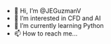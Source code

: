 - 👋 Hi, I’m @JEGuzmanV
- 👀 I’m interested in CFD and AI
- 🌱 I’m currently learning Python
- 📫 How to reach me...

<!---
JEGuzmanV/JEGuzmanV is a ✨ special ✨ repository because its `README.md` (this file) appears on your GitHub profile.
You can click the Preview link to take a look at your changes.
--->
